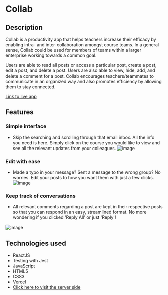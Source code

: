 # Collab
## Description
Collab is a productivity app that helps teachers increase their efficacy by enabling intra- and inter-collaboration amongst course teams. In a general sense, Collab could be used for members of teams within a larger enterprise working towards a common goal.

Users are able to read all posts or access a particular post, create a post, edit a post, and delete a post. Users are also able to view, hide, add, and delete a comment for a post. Collab encourages teachers/teammates to communicate in an organized way and also promotes efficiency by allowing them to stay connected.

[Link to live app](https://collab-app-smoky.vercel.app/)

## Features
### Simple interface
- Skip the searching and scrolling through that email inbox. All the info you need is here. Simply click on the course you would like to view and see all the relevant updates from your colleagues.
![image](https://user-images.githubusercontent.com/76637034/119248754-34095b80-bb48-11eb-8dd9-db8855e9f6bf.png)

### Edit with ease
- Made a typo in your message? Sent a message to the wrong group? No worries. Edit your posts to how you want them with just a few clicks.
![image](https://user-images.githubusercontent.com/76637034/119248787-61560980-bb48-11eb-8a83-996aac255288.png)


### Keep track of conversations
- All relevant comments regarding a post are kept in their respective posts so that you can respond in an easy, streamlined format. No more wondering if you clicked 'Reply All' or just 'Reply'!


![image](https://user-images.githubusercontent.com/76637034/119248799-7d59ab00-bb48-11eb-9324-006ec01511a0.png)

## Technologies used
- ReactJS
- Testing with Jest
- JavaScript
- HTML5
- CSS3
- Vercel
- [Click here to visit the server side](https://github.com/christineyoo/collab-server)
